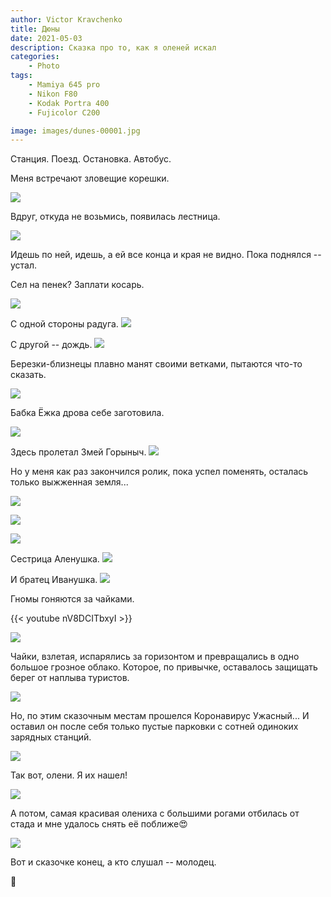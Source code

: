 ```yaml
---
author: Victor Kravchenko
title: Дюны
date: 2021-05-03
description: Сказка про то, как я оленей искал
categories:
    - Photo
tags:
    - Mamiya 645 pro
    - Nikon F80
    - Kodak Portra 400
    - Fujicolor C200

image: images/dunes-00001.jpg
---
```


Станция. Поезд. Остановка. Автобус.

Меня встречают зловещие корешки.

![](images/dunes-00002.jpg)

Вдруг, откуда не возьмись, появилась лестница.

![](images/dunes-00004.jpg)

Идешь по ней, идешь, а ей все конца и края не видно. Пока поднялся -- устал.

Сел на пенек? Заплати косарь.

![](images/dunes-00005.jpg)

С одной стороны радуга.
![](images/dunes-00006.jpg)

С другой -- дождь.
![](images/dunes-00007.jpg)

Березки-близнецы плавно манят своими ветками, пытаются что-то сказать.

![](images/dunes-00008.jpg)

Бабка Ёжка дрова себе заготовила.

![](images/dunes-00009.jpg)
<!-- ![](images/dunes-00010.jpg) -->

Здесь пролетал Змей Горыныч. 
![](images/dunes-00011.jpg)

Но у меня как раз закончился ролик, пока успел поменять, осталась только выжженная земля...

![](images/dunes-00012.jpg)

![](images/dunes-00013.jpg)

![](images/dunes-00014.jpg)

Сестрица Аленушка.
![](images/dunes-00015.jpg)

И братец Иванушка.
![](images/dunes-00016.jpg)

Гномы гоняются за чайками.

{{< youtube nV8DCITbxyI >}}

![](images/dunes-00017.jpg)

Чайки, взлетая, испарялись за горизонтом и превращались в одно большое грозное облако. Которое, по привычке, оставалось защищать берег от наплыва туристов.

![](images/dunes-00018.jpg)

Но, по этим сказочным местам прошелся Коронавирус Ужасный... И оставил он после себя только пустые парковки с сотней одиноких зарядных станций.

![](images/dunes-00019.jpg)

Так вот, олени. Я их нашел!

![](images/dunes-00020.jpg)

А потом, самая красивая олениха с большими рогами отбилась от стада и мне удалось снять её поближе😍

![](images/dunes-00021.jpg)

Вот и сказочке конец, а кто слушал -- молодец.

🐍 
